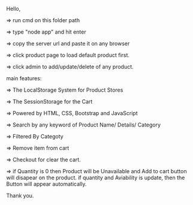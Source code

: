 Hello,

=> run cmd on this folder path

=> type "node app" and hit enter

=> copy the server url and paste it on any browser

=> click product page to load default product first.

=> click admin to add/update/delete of any product.


main features:

=> The LocalStorage System for Product Stores

=> The SessionStorage  for the Cart

=> Powered by  HTML, CSS, Bootstrap and JavaScript

=> Search by any keyword of Product Name/ Details/ Category 

=> Filtered By Categoty

=> Remove item from cart

=> Checkout for clear the cart.

=> if Quantity is 0 then Product will be Unavailable and Add to cart button will disapear on the product. if quantity and Aviability is update, then the Button will appear automatically.

Thank you.

